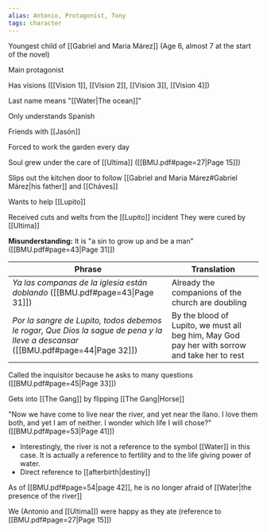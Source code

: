 ```yaml
---
alias: Antonio, Protagonist, Tony
tags: character
---
```

Youngest child of [[Gabriel and Maria Márez]]
(Age 6, almost 7 at the start of the novel)

Main protagonist

Has visions ([[Vision 1]], [[Vision 2]], [[Vision 3]], [[Vision 4]])

Last name means "[[Water|The ocean]]"

Only understands Spanish

Friends with [[Jasón]]

Forced to work the garden every day

Soul grew under the care of [[Ultima]] ([[BMU.pdf#page=27|Page 15]])

Slips out the kitchen door to follow [[Gabriel and Maria Márez#Gabriel Márez|his father]] and [[Cháves]]

Wants to help [[Lupito]]

Received cuts and welts from the [[Lupito]] incident
They were cured by [[Ultima]]

**Misunderstanding:** It is "a sin to grow up and be a man" ([[BMU.pdf#page=43|Page 31]])

Phrase | Translation
-|-
*Ya las companas de la iglesia están doblando* ([[BMU.pdf#page=43\|Page 31]]) | Already the companions of the church are doubling
*Por la sangre de Lupito, todos debemos le rogar, Que Dios la sague de pena y la lleve a descansar* ([[BMU.pdf#page=44\|Page 32]]) | By the blood of Lupito, we must all beg him, May God pay her with sorrow and take her to rest

Called the inquisitor because he asks to many questions  ([[BMU.pdf#page=45|Page 33]])

Gets into [[The Gang]] by flipping [[The Gang|Horse]]

"Now we have come to live near the river, and yet near the llano. I love them both, and yet I am of neither. I wonder which life I will chose?" ([[BMU.pdf#page=53|Page 41]])
- Interestingly, the river is not a reference to the symbol [[Water]] in this case. It is actually a reference to fertility and to the life giving power of water.
- Direct reference to [[afterbirth|destiny]]

As of [[BMU.pdf#page=54|page 42]], he is no longer afraid of [[Water|the presence of the river]]

We (Antonio and [[Ultima]]) were happy as they ate (reference to [[BMU.pdf#page=27|Page 15]])
